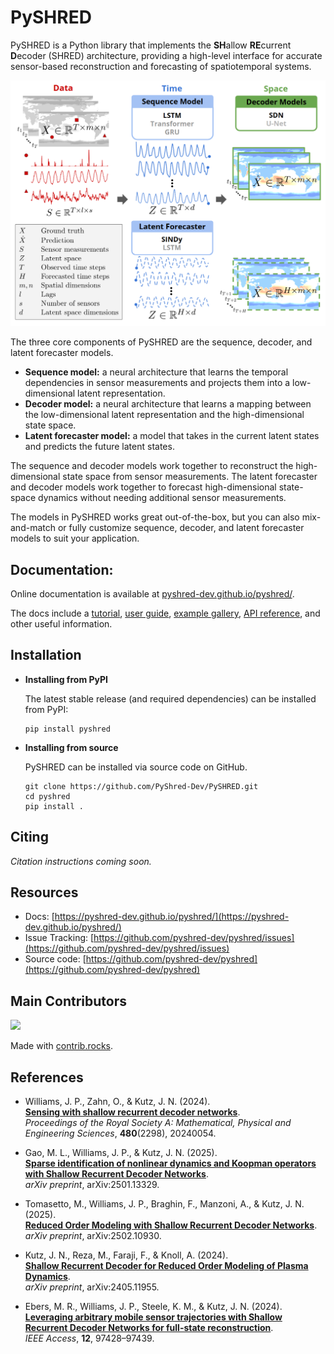 # PySHRED

PySHRED is a Python library that implements the **SH**allow **RE**current **D**ecoder (SHRED) architecture, providing a high-level interface for accurate sensor-based reconstruction and forecasting of spatiotemporal systems.

![SHRED architecture](https://raw.githubusercontent.com/pyshred-dev/pyshred/main/docs/source/_static/main_figure.png)

The three core components of PySHRED are the sequence, decoder, and latent forecaster models.

- **Sequence model:** a neural architecture that learns the temporal dependencies in sensor measurements and projects them into a low-dimensional latent representation.
- **Decoder model:** a neural architecture that learns a mapping between the low-dimensional latent representation and the high-dimensional state space.
- **Latent forecaster model:** a model that takes in the current latent states and predicts the future latent states.

The sequence and decoder models work together to reconstruct the high-dimensional state space from sensor measurements. The latent forecaster and decoder models work together to forecast high-dimensional state-space dynamics without needing additional sensor measurements.

The models in PySHRED works great out-of-the-box, but you can also mix-and-match or fully customize sequence, decoder, and latent forecaster models to suit your application.

## Documentation:

Online documentation is available at [pyshred-dev.github.io/pyshred/](https://pyshred-dev.github.io/pyshred/).

The docs include a [tutorial](https://pyshred-dev.github.io/pyshred/user_guide/tutorial_bunny_hill.html), [user guide](https://pyshred-dev.github.io/pyshred/user_guide/index.html), [example gallery](https://pyshred-dev.github.io/pyshred/examples/index.html), [API reference](https://pyshred-dev.github.io/pyshred/pyshred/modules.html), and other useful information.

## Installation

- **Installing from PyPI**

  The latest stable release (and required dependencies) can be installed from PyPI:

  ```
  pip install pyshred
  ```

- **Installing from source**

  PySHRED can be installed via source code on GitHub.

  ```
  git clone https://github.com/PyShred-Dev/PySHRED.git
  cd pyshred
  pip install .
  ```

## Citing

_Citation instructions coming soon._

## Resources

- Docs: [https://pyshred-dev.github.io/pyshred/](https://pyshred-dev.github.io/pyshred/)
- Issue Tracking: [https://github.com/pyshred-dev/pyshred/issues](https://github.com/pyshred-dev/pyshred/issues)
- Source code: [https://github.com/pyshred-dev/pyshred](https://github.com/pyshred-dev/pyshred)

## Main Contributors
<a href="https://github.com/pyshred-dev/pyshred/graphs/contributors">
  <img src="https://contrib.rocks/image?repo=pyshred-dev/pyshred" />
</a>

Made with [contrib.rocks](https://contrib.rocks).

## References

- Williams, J. P., Zahn, O., & Kutz, J. N. (2024).  
  **[Sensing with shallow recurrent decoder networks](https://doi.org/10.1098/rspa.2024.0054)**.  
  _Proceedings of the Royal Society A: Mathematical, Physical and Engineering Sciences_, **480**(2298), 20240054.

- Gao, M. L., Williams, J. P., & Kutz, J. N. (2025).  
  **[Sparse identification of nonlinear dynamics and Koopman operators with Shallow Recurrent Decoder Networks](https://arxiv.org/abs/2501.13329)**.  
  _arXiv preprint_, arXiv:2501.13329.

- Tomasetto, M., Williams, J. P., Braghin, F., Manzoni, A., & Kutz, J. N. (2025).  
  **[Reduced Order Modeling with Shallow Recurrent Decoder Networks](https://arxiv.org/abs/2502.10930)**.  
  _arXiv preprint_, arXiv:2502.10930.

- Kutz, J. N., Reza, M., Faraji, F., & Knoll, A. (2024).  
  **[Shallow Recurrent Decoder for Reduced Order Modeling of Plasma Dynamics](https://arxiv.org/abs/2405.11955)**.  
  _arXiv preprint_, arXiv:2405.11955.

- Ebers, M. R., Williams, J. P., Steele, K. M., & Kutz, J. N. (2024).  
  **[Leveraging arbitrary mobile sensor trajectories with Shallow Recurrent Decoder Networks for full-state reconstruction](https://doi.org/10.1109/ACCESS.2024.3423679)**.  
  _IEEE Access_, **12**, 97428–97439.
